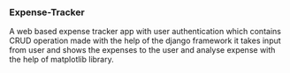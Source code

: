 ### Expense-Tracker
A web based expense tracker app with user authentication which contains CRUD operation made with the help of the django framework it takes input from user and shows the expenses to the user and analyse expense with the help of matplotlib library.

